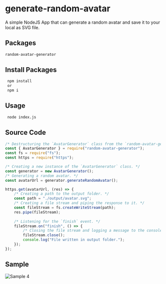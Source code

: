 # generate-random-avatar
A simple NodeJS App that can generate a random avatar and save it to your local as SVG file.

## Packages
```bash
random-avatar-generator
```

## Install Packages
```bash
 npm install
 or
 npm i
```

## Usage
```bash
 node index.js
```

## Source Code
```javascript
/* Destructuring the `AvatarGenerator` class from the `random-avatar-generator` module. */
const { AvatarGenerator } = require("random-avatar-generator");
const fs = require("fs");
const https = require("https");

/* Creating a new instance of the `AvatarGenerator` class. */
const generator = new AvatarGenerator();
/* Generating a random avatar. */
const avatarUrl = generator.generateRandomAvatar();

https.get(avatarUrl, (res) => {
    /* Creating a path to the output folder. */
    const path = "./output/avatar.svg";
    /* Creating a file stream and piping the response to it. */
    const fileStream = fs.createWriteStream(path);
    res.pipe(fileStream);
    
    /* Listening for the `finish` event. */
    fileStream.on("finish", () => {
        /* Closing the file stream and logging a message to the console. */
        fileStream.close();
        console.log("File written in output folder.");
    });
});
```

## Sample
![Sample 4](https://user-images.githubusercontent.com/16742524/185103257-4a3865f4-221f-475b-82fa-a6e9d999ecd9.png)


